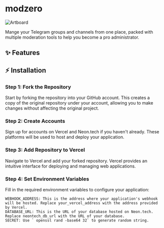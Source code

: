 # modzero

![Artboard](https://github.com/mxvh/modzero/assets/31907722/e504b081-0595-4aca-af29-48297db4b336)

Mange your Telegram groups and channels from one place, packed with multiple moderation tools to help you become a pro administrator.

## ✨ Features

## ⚡ Installation

### Step 1: Fork the Repository
Start by forking the repository into your GitHub account. This creates a copy of the original repository under your account, allowing you to make changes without affecting the original project.

### Step 2: Create Accounts
Sign up for accounts on Vercel and Neon.tech if you haven't already. These platforms will be used to host and deploy your application.

### Step 3: Add Repository to Vercel
Navigate to Vercel and add your forked repository. Vercel provides an intuitive interface for deploying and managing web applications.

### Step 4: Set Environment Variables
Fill in the required environment variables to configure your application:

```env
WEBHOOK_ADDRESS: This is the address where your application's webhook will be hosted. Replace your_vercel_address with the address provided by Vercel.
DATABASE_URL: This is the URL of your database hosted on Neon.tech. Replace neontech_db_url with the URL of your database.
SECRET: Use ` openssl rand -base64 32` to generate random string.
```
